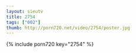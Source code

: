 ```yaml
--- 
layout: sieutv
title: 2754
tags: ["002"]
thumb: http://porn720.net/video/2754/poster.jpg
---
```

{% include porn720 key="2754" %} 
